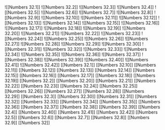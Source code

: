 ![[Numbers 32.1]]
![[Numbers 32.2]]
![[Numbers 32.3]]
![[Numbers 32.4]]
![[Numbers 32.5]]
![[Numbers 32.6]]
![[Numbers 32.7]]
![[Numbers 32.8]]
![[Numbers 32.9]]
![[Numbers 32.10]]
![[Numbers 32.11]]
![[Numbers 32.12]]
![[Numbers 32.13]]
![[Numbers 32.14]]
![[Numbers 32.15]]
![[Numbers 32.16]]
![[Numbers 32.17]]
![[Numbers 32.18]]
![[Numbers 32.19]]
![[Numbers 32.20]]
![[Numbers 32.21]]
![[Numbers 32.22]]
![[Numbers 32.23]]
![[Numbers 32.24]]
![[Numbers 32.25]]
![[Numbers 32.26]]
![[Numbers 32.27]]
![[Numbers 32.28]]
![[Numbers 32.29]]
![[Numbers 32.30]]
![[Numbers 32.31]]
![[Numbers 32.32]]
![[Numbers 32.33]]
![[Numbers 32.34]]
![[Numbers 32.35]]
![[Numbers 32.36]]
![[Numbers 32.37]]
![[Numbers 32.38]]
![[Numbers 32.39]]
![[Numbers 32.40]]
![[Numbers 32.41]]
![[Numbers 32.42]]
[[Numbers 32.1]]
[[Numbers 32.10]]
[[Numbers 32.11]]
[[Numbers 32.12]]
[[Numbers 32.13]]
[[Numbers 32.14]]
[[Numbers 32.15]]
[[Numbers 32.16]]
[[Numbers 32.17]]
[[Numbers 32.18]]
[[Numbers 32.19]]
[[Numbers 32.2]]
[[Numbers 32.20]]
[[Numbers 32.21]]
[[Numbers 32.22]]
[[Numbers 32.23]]
[[Numbers 32.24]]
[[Numbers 32.25]]
[[Numbers 32.26]]
[[Numbers 32.27]]
[[Numbers 32.28]]
[[Numbers 32.29]]
[[Numbers 32.3]]
[[Numbers 32.30]]
[[Numbers 32.31]]
[[Numbers 32.32]]
[[Numbers 32.33]]
[[Numbers 32.34]]
[[Numbers 32.35]]
[[Numbers 32.36]]
[[Numbers 32.37]]
[[Numbers 32.38]]
[[Numbers 32.39]]
[[Numbers 32.4]]
[[Numbers 32.40]]
[[Numbers 32.41]]
[[Numbers 32.42]]
[[Numbers 32.5]]
[[Numbers 32.6]]
[[Numbers 32.7]]
[[Numbers 32.8]]
[[Numbers 32.9]]
[[Numbers 32]]
